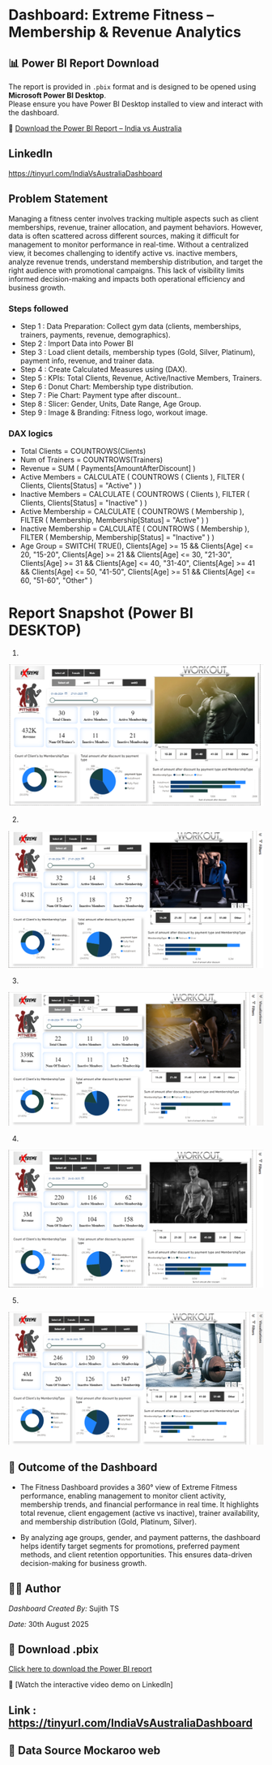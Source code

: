 
# Dashboard: Extreme Fitness – Membership & Revenue Analytics
    


## 📊 Power BI Report Download

The report is provided in `.pbix` format and is designed to be opened using **Microsoft Power BI Desktop**.  
Please ensure you have Power BI Desktop installed to view and interact with the dashboard.

📎 [Download the Power BI Report – India vs Australia](India_vs_Australia.pbix)

## LinkedIn
https://tinyurl.com/IndiaVsAustraliaDashboard

## Problem Statement

Managing a fitness center involves tracking multiple aspects such as client memberships, revenue, trainer allocation, and payment behaviors. However, data is often scattered across different sources, making it difficult for management to monitor performance in real-time. Without a centralized view, it becomes challenging to identify active vs. inactive members, analyze revenue trends, understand membership distribution, and target the right audience with promotional campaigns. This lack of visibility limits informed decision-making and impacts both operational efficiency and business growth.


### Steps followed 

- Step 1 : Data Preparation: Collect gym data (clients, memberships, trainers, payments, revenue, demographics).
- Step 2 : Import Data into Power BI
- Step 3 : Load client details, membership types (Gold, Silver, Platinum), payment info, revenue, and trainer data.
- Step 4 : Create Calculated Measures  using (DAX).
- Step 5 : KPIs: Total Clients, Revenue, Active/Inactive Members, Trainers.
- Step 6 : Donut Chart: Membership type distribution.
- Step 7 : Pie Chart: Payment type after discount..
- Step 8 : Slicer: Gender, Units, Date Range, Age Group.
- Step 9 : Image & Branding: Fitness logo, workout image.

### DAX logics

- Total Clients = COUNTROWS(Clients)
- Num of Trainers = COUNTROWS(Trainers)
- Revenue = SUM ( Payments[AmountAfterDiscount] )
- Active Members =
CALCULATE (
    COUNTROWS ( Clients ),
    FILTER ( Clients, Clients[Status] = "Active" )
)
- Inactive Members =
CALCULATE (
    COUNTROWS ( Clients ),
    FILTER ( Clients, Clients[Status] = "Inactive" )
)
- Active Membership =
CALCULATE (
    COUNTROWS ( Membership ),
    FILTER ( Membership, Membership[Status] = "Active" )
)
- Inactive Membership =
CALCULATE (
    COUNTROWS ( Membership ),
    FILTER ( Membership, Membership[Status] = "Inactive" )
)
- Age Group =
SWITCH(
    TRUE(),
    Clients[Age] >= 15 && Clients[Age] <= 20, "15-20",
    Clients[Age] >= 21 && Clients[Age] <= 30, "21-30",
    Clients[Age] >= 31 && Clients[Age] <= 40, "31-40",
    Clients[Age] >= 41 && Clients[Age] <= 50, "41-50",
    Clients[Age] >= 51 && Clients[Age] <= 60, "51-60",
    "Other"
)



# Report Snapshot (Power BI DESKTOP) 
1.
![Dashboard](https://raw.githubusercontent.com/sujithts31618-ui/Fitness/main/Fit_1.png)


2.

![Dashboard](https://raw.githubusercontent.com/sujithts31618-ui/Fitness/main/Fit_2.png)


3.

![Dashboard](https://raw.githubusercontent.com/sujithts31618-ui/Fitness/main/Fit_3.png)

4.

![Dashboard](https://raw.githubusercontent.com/sujithts31618-ui/Fitness/main/Fit_4.png)

5.

![Dashboard](https://raw.githubusercontent.com/sujithts31618-ui/Fitness/main/Fit_5.png)

## 🎯 Outcome of the Dashboard

- The Fitness Dashboard provides a 360° view of Extreme Fitmess performance, enabling management to monitor client activity, membership trends, and financial performance in real time. It highlights total revenue, client engagement (active vs inactive), trainer availability, and membership distribution (Gold, Platinum, Silver).

- By analyzing age groups, gender, and payment patterns, the dashboard helps identify target segments for promotions, preferred payment methods, and client retention opportunities. This ensures data-driven decision-making for business growth.

## 👨‍💻 Author
*Dashboard Created By:* Sujith TS 

*Date:* 30th August 2025

## 📂 Download .pbix 
[Click here to download the Power BI report](India_vs_Australia.pbix)

🎥 [Watch the interactive video demo on LinkedIn] 
## Link : https://tinyurl.com/IndiaVsAustraliaDashboard

## 📌 Data Source Mockaroo web

